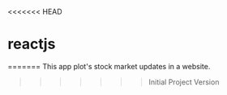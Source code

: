 <<<<<<< HEAD
# reactjs
=======
This app plot's stock market updates in a website.
>>>>>>> Initial Project Version
